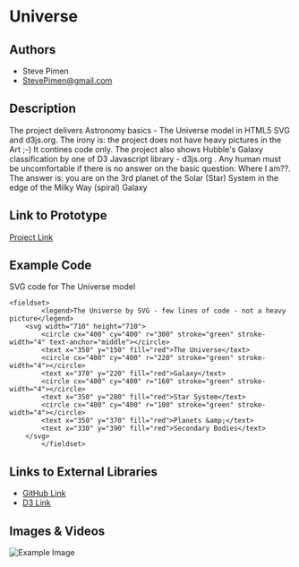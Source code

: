 # Universe

## Authors
- Steve Pimen
- StevePimen@gmail.com

## Description
The project delivers Astronomy basics - The Universe model in HTML5 SVG and d3js.org. The irony is: the project does not have heavy pictures in the Art ;-) It contines code only. The project also shows Hubble's Galaxy classification by one of D3 Javascript library - d3js.org . Any human must be uncomfortable if there is no answer on the basic question: Where I am??. The answer is: you are on the 3rd planet of the Solar (Star) System in the edge of the Milky Way (spiral) Galaxy

## Link to Prototype
[Project Link](http://webscibiz.com/my/universe.html "Project Link")

## Example Code
SVG code for The Universe model
```
<fieldset>
        <legend>The Universe by SVG - few lines of code - not a heavy picture</legend>
    <svg width="710" height="710">
        <circle cx="400" cy="400" r="300" stroke="green" stroke-width="4" text-anchor="middle"></circle>
        <text x="350" y="150" fill="red">The Universe</text>
        <circle cx="400" cy="400" r="220" stroke="green" stroke-width="4"></circle>
        <text x="370" y="220" fill="red">Galaxy</text>
        <circle cx="400" cy="400" r="160" stroke="green" stroke-width="4"></circle>
        <text x="350" y="280" fill="red">Star System</text>
        <circle cx="400" cy="400" r="100" stroke="green" stroke-width="4"></circle>
        <text x="350" y="370" fill="red">Planets &amp;</text>
        <text x="330" y="390" fill="red">Secondary Bodies</text>
    </svg>
        </fieldset>
```
## Links to External Libraries
- [GitHub Link](https://github.com/stevepimen/devart-template/edit/master/project_summary.md "GitHub Link")
- [D3 Link](http://d3js.org "D3 Link")

## Images & Videos


![Example Image](project_images/cover.jpg?raw=true "Example Image")

